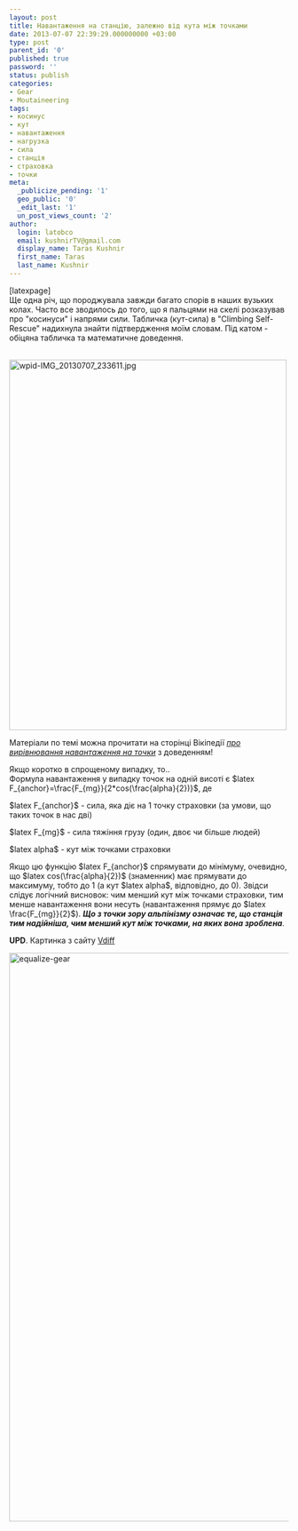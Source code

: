 ```yaml
---
layout: post
title: Навантаження на станцію, залежно від кута між точками
date: 2013-07-07 22:39:29.000000000 +03:00
type: post
parent_id: '0'
published: true
password: ''
status: publish
categories:
- Gear
- Moutaineering
tags:
- косинус
- кут
- навантаження
- нагрузка
- сила
- станція
- страховка
- точки
meta:
  _publicize_pending: '1'
  geo_public: '0'
  _edit_last: '1'
  un_post_views_count: '2'
author:
  login: latobco
  email: kushnirTV@gmail.com
  display_name: Taras Kushnir
  first_name: Taras
  last_name: Kushnir
---
```

<p>[latexpage]<br />
Ще одна річ, що породжувала завжди багато спорів в наших вузьких колах. Часто все зводилось до того, що я пальцями на скелі розказував про "косинуси" і напрями сили. Табличка (кут-сила) в "Climbing Self-Rescue" надихнула знайти підтвердження моїм словам. Під катом - обіцяна табличка та математичне доведення.</p>
<p><!--more--><br />
<a href="http://jamming.com.ua/wp-content/uploads/2013/07/wpid-img_20130707_233611.jpg"><img class="aligncenter wp-image-1271 size-full" src="{{ site.baseurl }}/assets/wpid-img_20130707_233611.jpg" alt="wpid-IMG_20130707_233611.jpg" width="500" height="667" /></a></p>
<p>Матеріали по темі можна прочитати на сторінці Вікіпедії <a title="Equalization" href="http://en.wikipedia.org/wiki/Equalization_%28proof%29" target="_blank"><em>про вирівнювання навантаження на точки</em></a> з доведенням!</p>
<p>Якщо коротко в спрощеному випадку, то..<br />
Формула навантаження у випадку точок на одній висоті є $latex F_{anchor}=\frac{F_{mg}}{2*cos(\frac{alpha}{2})}$, де</p>
<p>$latex F_{anchor}$ - сила, яка діє на 1 точку страховки (за умови, що таких точок в нас дві)</p>
<p>$latex F_{mg}$ - сила тяжіння грузу (один, двоє чи більше людей)</p>
<p>$latex alpha$ - кут між точками страховки</p>
<p>Якщо цю функцію $latex F_{anchor}$ спрямувати до мінімуму, очевидно, що $latex cos(\frac{alpha}{2})$ (знаменник) має прямувати до максимуму, тобто до 1 (а кут $latex alpha$, відповідно, до 0). Звідси слідує логічний висновок: чим менший кут між точками страховки, тим менше навантаження вони несуть (навантаження прямує до $latex \frac{F_{mg}}{2}$). <em><strong>Що з точки зору альпінізму означає те, що станція тим надійніша, чим менший кут між точками, на яких вона зроблена</strong>.</em></p>
<p><strong>UPD</strong>. Картинка з сайту <a href="http://www.vdiff.co.uk/" target="_blank">Vdiff</a></p>
<p><a href="http://jamming.com.ua/wp-content/uploads/2013/07/equalize-gear.png"><img class="aligncenter size-large wp-image-3140" src="{{ site.baseurl }}/assets/equalize-gear-534x1024.png" alt="equalize-gear" width="534" height="1024" /></a></p>
